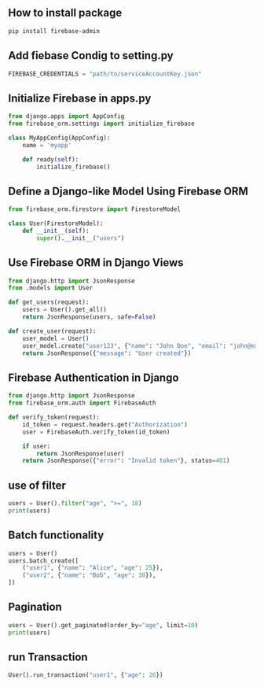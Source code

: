 ## How to install package

```sh
pip install firebase-admin
```

## Add fiebase Condig to setting.py

```python
FIREBASE_CREDENTIALS = "path/to/serviceAccountKey.json"
```

## Initialize Firebase in apps.py

```python
from django.apps import AppConfig
from firebase_orm.settings import initialize_firebase

class MyAppConfig(AppConfig):
    name = 'myapp'

    def ready(self):
        initialize_firebase()

```

## Define a Django-like Model Using Firebase ORM

```python
from firebase_orm.firestore import FirestoreModel

class User(FirestoreModel):
    def __init__(self):
        super().__init__("users")

```

## Use Firebase ORM in Django Views

```python
from django.http import JsonResponse
from .models import User

def get_users(request):
    users = User().get_all()
    return JsonResponse(users, safe=False)

def create_user(request):
    user_model = User()
    user_model.create("user123", {"name": "John Doe", "email": "john@example.com"})
    return JsonResponse({"message": "User created"})

```

## Firebase Authentication in Django

```python
from django.http import JsonResponse
from firebase_orm.auth import FirebaseAuth

def verify_token(request):
    id_token = request.headers.get("Authorization")
    user = FirebaseAuth.verify_token(id_token)

    if user:
        return JsonResponse(user)
    return JsonResponse({"error": "Invalid token"}, status=401)

```

## use of filter

```python
users = User().filter("age", ">=", 18)
print(users)

```

## Batch functionality

```python
users = User()
users.batch_create([
    ("user1", {"name": "Alice", "age": 25}),
    ("user2", {"name": "Bob", "age": 30}),
])

```

## Pagination

```python
users = User().get_paginated(order_by="age", limit=10)
print(users)
```

## run Transaction

```python
User().run_transaction("user1", {"age": 26})

```
